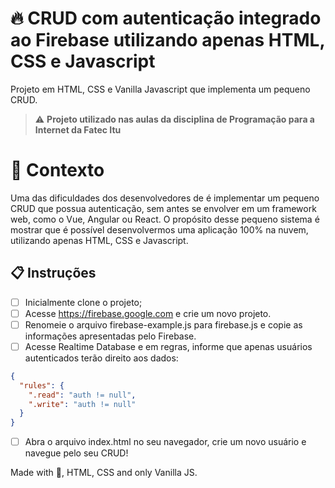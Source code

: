 # 🔥 CRUD com autenticação integrado ao Firebase utilizando apenas HTML, CSS e Javascript

Projeto em HTML, CSS e Vanilla Javascript que implementa um pequeno CRUD.

> ⚠️ **Projeto utilizado nas aulas da disciplina de Programação para a Internet da Fatec Itu**

# 🧠 Contexto

Uma das dificuldades dos desenvolvedores de é implementar um pequeno CRUD que possua autenticação, sem antes se envolver em um framework web, como o Vue, Angular ou React.
O propósito desse pequeno sistema é mostrar que é possível desenvolvermos uma aplicação 100% na nuvem, utilizando apenas HTML, CSS e Javascript.
## 📋 Instruções

- [ ] Inicialmente clone o projeto; 
- [ ] Acesse https://firebase.google.com e crie um novo projeto.
- [ ] Renomeie o arquivo firebase-example.js para firebase.js e copie as informações apresentadas pelo Firebase.
- [ ] Acesse Realtime Database e em regras, informe que apenas usuários autenticados terão direito aos dados:
```json
{
  "rules": {
    ".read": "auth != null",
    ".write": "auth != null"
  }
}
```

- [ ] Abra o arquivo index.html no seu navegador, crie um novo usuário e navegue pelo seu CRUD!


Made with 💜, HTML, CSS and only Vanilla JS. 